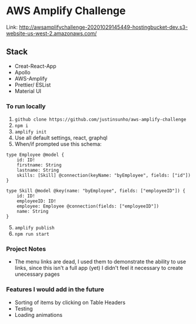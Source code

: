 # AWS Amplify Challenge

Link: http://awsamplifychallenge-20201029145449-hostingbucket-dev.s3-website-us-west-2.amazonaws.com/

## Stack

-   Creat-React-App
-   Apollo
-   AWS-Amplify
-   Prettier/ ESList
-   Material UI

### To run locally

1. `github clone https://github.com/justinsunho/aws-amplify-challenge`
2. `npm i`
3. `amplify init`
4. Use all default settings, react, graphql
5. When/if prompted use this schema:

```
type Employee @model {
    id: ID!
    firstname: String
    lastname: String
    skills: [Skill] @connection(keyName: "byEmployee", fields: ["id"])
}

type Skill @model @key(name: "byEmployee", fields: ["employeeID"]) {
    id: ID!
    employeeID: ID!
    employee: Employee @connection(fields: ["employeeID"])
    name: String
}
```

5. `amplify publish`
6. `npm run start`

### Project Notes

-   The menu links are dead, I used them to demonstrate the ability to use links, since this isn't a full app (yet) I didn't feel it necessary to create unecessary pages

### Features I would add in the future

-   Sorting of items by clicking on Table Headers
-   Testing
-   Loading animations
